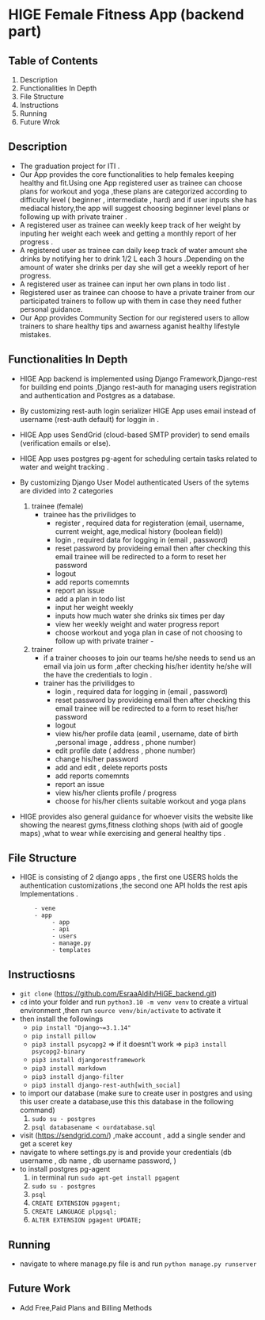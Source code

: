 # HIGE Female Fitness App (backend part)

## Table of Contents

1. Description
2. Functionalities In Depth
3. File Structure
4. Instructions
5. Running
6. Future Wrok
## Description
- The graduation project for ITI .
- Our App provides the core functionalities to help females keeping healthy and fit.Using one App registered user as trainee can choose plans for workout and yoga   ,these plans are categorized according to difficulty level ( beginner , intermediate , hard) and if user inputs she has mediacal history,the app will suggest
  choosing beginner level plans or following up with private trainer .
- A registered user as trainee can weekly keep track of her weight by inputing her weight each week and getting a monthly report of her progress .
- A registered user as trainee can daily keep track of water amount she drinks by notifying her to drink 1/2 L each 3 hours .Depending on the amount of water she drinks per day she will get a weekly report of her progress.
- A registered user as trainee can input her own plans in todo list .
- Registered user as trainee can choose to have a private trainer from our participated trainers to follow up with them in case they need futher personal       guidance.
- Our App provides Community Section for our registered users to allow trainers to share healthy tips and awarness aganist healthy lifestyle mistakes.

 ## Functionalities In Depth
 - HIGE App backend is implemented using Django Framework,Django-rest for building end points ,Django rest-auth for managing users registration and authentication and Postgres as a database.
 - By customizing rest-auth login serializer HIGE App uses email instead of username (rest-auth default) for loggin in .
 - HIGE App uses SendGrid (cloud-based SMTP provider) to send emails (verification emails or else).
 - HIGE App uses postgres pg-agent for scheduling certain tasks related to water and weight tracking .
 - By customizing Django User Model authenticated Users of the sytems are divided into 2 categories 
     1.  trainee (female)
         - trainee has the privilidges to 
            - register , required data for registeration (email, username, current weight, age,medical history (boolean field))
            - login , required data for logging in (email , password)
            - reset password by provideing email then after checking this email trainee will be redirected to a form to reset her password
            - logout
            - add reports comemnts
            - report an issue
            - add a plan in todo list
            - input her weight weekly
            - inputs how much water she drinks six times per day
            - view her weekly weight and water progress report
            - choose workout and yoga plan in case of not choosing to follow up with private trainer
        -
     2.  trainer 
         - if a trainer chooses to join our teams he/she needs to send us an email via join us form ,after checking his/her identity he/she will the
               have the credentials to login .
         - trainer has the privilidges to 
            - login , required data for logging in (email , password)
            - reset password by provideing email then after checking this email trainee will be redirected to a form to reset his/her password
            - logout
            - view his/her profile data (eamil , username, date of birth ,personal image , address , phone number)
            - edit profile date ( address , phone number)
            - change his/her password
            - add and edit , delete reports posts 
            - add reports comemnts
            - report an issue
            - view his/her clients profile / progress
            - choose for his/her clients suitable workout and yoga plans
            
 - HIGE provides also general guidance for whoever visits the website like showing the nearest gyms,fitness clothing shops (with aid of google maps) ,what to wear while exercising and general healthy tips .
## File Structure 
- HIGE is consisting of 2 django apps , the first one USERS holds the authentication customizations ,the second one API holds the rest apis Implementations .

          - vene
          - app 
               - app 
               - api 
               - users 
               - manage.py
               - templates
                   
## Instructiosns 

- `git clone` (https://github.com/EsraaAldih/HiGE_backend.git)
- `cd` into your folder and run `python3.10 -m venv venv` to create a virtual environment ,then run `source venv/bin/activate` to activate it
- then install the followings 
   - `pip install "Django~=3.1.14"`
   - `pip install pillow`
   - `pip3 install psycopg2` => if it doesnt't work => `pip3 install psycopg2-binary`
   - `pip3 install djangorestframework`
   - `pip3 install markdown`
   - `pip3 install django-filter`
   - `pip3 install django-rest-auth[with_social]`
 - to import our database (make sure to create user in postgres and using this user create a database,use this this database in the following command)
    1. `sudo su - postgres`
    2. `psql databasename < ourdatabase.sql` 
  - visit (https://sendgrid.com/) ,make account , add a single sender and get a sceret key 
  - navigate to where settings.py is and provide your credentials (db username , db name , db username password, )
  - to install postgres pg-agent 
    1. in terminal run `sudo apt-get install pgagent`
    2. `sudo su - postgres`
    3. `psql`
    4. `CREATE EXTENSION pgagent;`
    5. `CREATE LANGUAGE plpgsql;`
    6. `ALTER EXTENSION pgagent UPDATE;`
    
 ## Running 
 - navigate to where manage.py file is and run `python manage.py runserver`
      










## Future Work
- Add Free,Paid Plans and Billing Methods 
